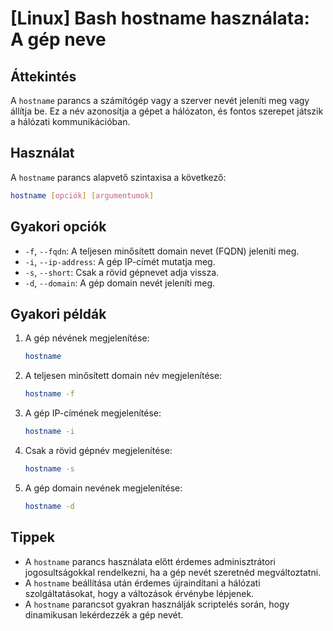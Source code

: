 # [Linux] Bash hostname használata: A gép neve

## Áttekintés
A `hostname` parancs a számítógép vagy a szerver nevét jeleníti meg vagy állítja be. Ez a név azonosítja a gépet a hálózaton, és fontos szerepet játszik a hálózati kommunikációban.

## Használat
A `hostname` parancs alapvető szintaxisa a következő:

```bash
hostname [opciók] [argumentumok]
```

## Gyakori opciók
- `-f`, `--fqdn`: A teljesen minősített domain nevet (FQDN) jeleníti meg.
- `-i`, `--ip-address`: A gép IP-címét mutatja meg.
- `-s`, `--short`: Csak a rövid gépnevet adja vissza.
- `-d`, `--domain`: A gép domain nevét jeleníti meg.

## Gyakori példák
1. A gép névének megjelenítése:
   ```bash
   hostname
   ```

2. A teljesen minősített domain név megjelenítése:
   ```bash
   hostname -f
   ```

3. A gép IP-címének megjelenítése:
   ```bash
   hostname -i
   ```

4. Csak a rövid gépnév megjelenítése:
   ```bash
   hostname -s
   ```

5. A gép domain nevének megjelenítése:
   ```bash
   hostname -d
   ```

## Tippek
- A `hostname` parancs használata előtt érdemes adminisztrátori jogosultságokkal rendelkezni, ha a gép nevét szeretnéd megváltoztatni.
- A `hostname` beállítása után érdemes újraindítani a hálózati szolgáltatásokat, hogy a változások érvénybe lépjenek.
- A `hostname` parancsot gyakran használják scriptelés során, hogy dinamikusan lekérdezzék a gép nevét.